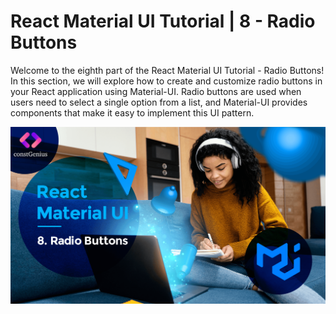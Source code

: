 # React Material UI Tutorial | 8 - Radio Buttons

Welcome to the eighth part of the React Material UI Tutorial - Radio Buttons! In this section, we will explore how to create and customize radio buttons in your React application using Material-UI. Radio buttons are used when users need to select a single option from a list, and Material-UI provides components that make it easy to implement this UI pattern.

![Tutorial 8](public/MaterialUI8.png)
